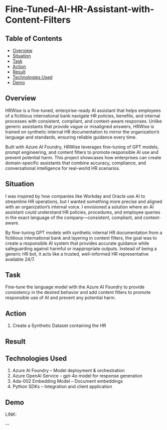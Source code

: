 # Fine-Tuned-AI-HR-Assistant-with-Content-Filters

## Table of Contents

- [Overview](#overview)
- [Situation](#situation)
- [Task](#task)
- [Action](#action)
- [Result](#results)    
- [Technologies Used](#technologies-used)
- [Demo](#demo)  

## Overview

HRWise is a fine-tuned, enterprise-ready AI assistant that helps employees of a fictitious international bank navigate HR policies, benefits, and internal processes with consistent, compliant, and context-aware responses. Unlike generic assistants that provide vague or misaligned answers, HRWise is trained on synthetic internal HR documentation to mirror the organization’s language and standards, ensuring reliable guidance every time.

Built with Azure AI Foundry, HRWise leverages fine-tuning of GPT models, prompt engineering, and content filters to promote responsible AI use and prevent potential harm. This project showcases how enterprises can create domain-specific assistants that combine accuracy, compliance, and conversational intelligence for real-world HR scenarios.

## Situation

I was inspired by how companies like Workday and Oracle use AI to streamline HR operations, but I wanted something more precise and aligned with an organization’s internal voice. I envisioned a solution where an AI assistant could understand HR policies, procedures, and employee queries in the exact language of the company—consistent, compliant, and context-aware. 

By fine-tuning GPT models with synthetic internal HR documentation from a fictitious international bank and layering in content filters, the goal was to create a responsible AI system that provides accurate guidance while safeguarding against harmful or inappropriate outputs. Instead of being a generic HR bot, it acts like a trusted, well-informed HR representative available 24/7.

## Task 

Fine-tune the language model with the Azure AI Foundry to provide consistency in the desired behavior and add content filters to promote responsible use of AI and prevent any potential harm. 

## Action

1. Create a Synthetic Dataset containing the HR 


## Result

## Technologies Used

1. Azure AI Foundry – Model deployment & orchestration
2. Azure OpenAI Service – gpt-4o model for response generation
4. Ada-002 Embedding Model – Document embeddings
5. Python SDKs – Integration and client application

## Demo

LINK: 

--
